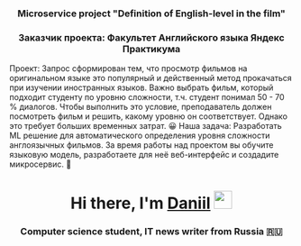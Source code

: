 <h3 align="center">Microservice project "Definition of English-level in the film"</h1>

<h3 align="center">Заказчик проекта: Факультет Английского языка Яндекс Практикума </h3>
Проект: Запрос сформирован тем, что просмотр фильмов на оригинальном языке это популярный и действенный метод прокачаться при изучении иностранных языков. Важно выбрать фильм, который подходит студенту по уровню сложности, т.ч. студент понимал 50 - 70 % диалогов. Чтобы выполнить это условие, преподаватель должен посмотреть фильм и решить, какому уровню он соответствует. Однако это требует больших временных затрат. 😀 
Наша задача: Разработать ML решение для автоматического определения уровня сложности англоязычных фильмов. За время работы над проектом вы обучите языковую модель, разработаете для неё веб-интерфейс и создадите микросервис. 🤩 

<h1 align="center">Hi there, I'm <a href="https://daniilshat.ru/" target="_blank">Daniil</a> 
<img src="https://github.com/blackcater/blackcater/raw/main/images/Hi.gif" height="32"/></h1>
<h3 align="center">Computer science student, IT news writer from Russia 🇷🇺</h3>
